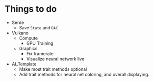 # Things to do
- Serde
    - Save `State` and `DAC`
- Vulkano
    - Compute
        - GPU Training
    - Graphics
        - Fix framerate
        - Visualize neural network live
- AI_Template
    - Make most trait methods optional
    - Add trait methods for neural net coloring, and overall displaying.